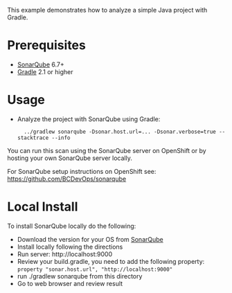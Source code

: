 This example demonstrates how to analyze a simple Java project with Gradle.

Prerequisites
=============
* [SonarQube](http://www.sonarqube.org/downloads/) 6.7+
* [Gradle](http://www.gradle.org/) 2.1 or higher

Usage
=====
* Analyze the project with SonarQube using Gradle:

        ../gradlew sonarqube -Dsonar.host.url=... -Dsonar.verbose=true --stacktrace --info

You can run this scan using the SonarQube server on OpenShift or by hosting your own SonarQube server locally.

For SonarQube setup instructions on OpenShift see: https://github.com/BCDevOps/sonarqube

Local Install
=============
To install SonarQube locally do the following:
* Download the version for your OS from [SonarQube](http://www.sonarqube.org/downloads/)
* Install locally following the directions
* Run server: http://localhost:9000
* Review your build.gradle, you need to add the following property: ```property "sonar.host.url", "http://localhost:9000"```
* run ./gradlew sonarqube from this directory
* Go to web browser and review result
